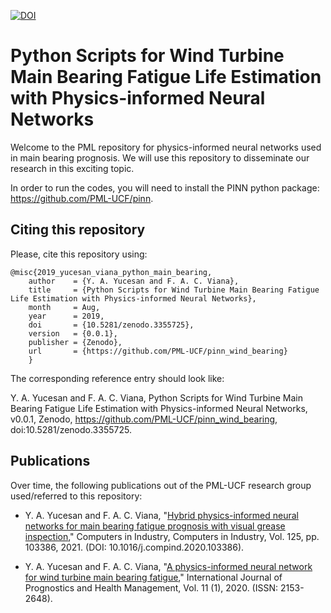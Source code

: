 [![DOI](https://zenodo.org/badge/197470755.svg)](https://zenodo.org/badge/latestdoi/197470755)
# Python Scripts for Wind Turbine Main Bearing Fatigue Life Estimation with Physics-informed Neural Networks

Welcome to the PML repository for physics-informed neural networks used in main bearing prognosis. We will use this repository to disseminate our research in this exciting topic.

In order to run the codes, you will need to install the PINN python package: https://github.com/PML-UCF/pinn.

## Citing this repository

Please, cite this repository using: 

    @misc{2019_yucesan_viana_python_main_bearing,
        author    = {Y. A. Yucesan and F. A. C. Viana},
        title     = {Python Scripts for Wind Turbine Main Bearing Fatigue Life Estimation with Physics-informed Neural Networks},
        month     = Aug,
        year      = 2019,
        doi       = {10.5281/zenodo.3355725},
        version   = {0.0.1},
        publisher = {Zenodo},
        url       = {https://github.com/PML-UCF/pinn_wind_bearing}
        }
The corresponding reference entry should look like:

Y. A. Yucesan and F. A. C. Viana, Python Scripts for Wind Turbine Main Bearing Fatigue Life Estimation with Physics-informed Neural Networks, v0.0.1, Zenodo, https://github.com/PML-UCF/pinn_wind_bearing, doi:10.5281/zenodo.3355725.

## Publications

Over time, the following publications out of the PML-UCF research group used/referred to this repository:
- Y. A. Yucesan and F. A. C. Viana, "[Hybrid physics-informed neural networks for main bearing fatigue prognosis with visual grease inspection](https://www.sciencedirect.com/science/article/pii/S0166361520306205)," Computers in Industry, Computers in Industry, Vol. 125, pp. 103386, 2021. (DOI: 10.1016/j.compind.2020.103386).

- Y. A. Yucesan and F. A. C. Viana, "[A physics-informed neural network for wind turbine main bearing fatigue](http://www.phmsociety.org/node/2736)," International Journal of Prognostics and Health Management, Vol. 11 (1), 2020. (ISSN: 2153-2648).
